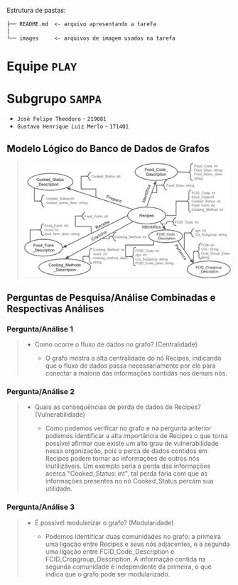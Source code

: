 Estrutura de pastas:

~~~
├── README.md  <- arquivo apresentando a tarefa
│
└── images     <- arquivos de imagem usados na tarefa
~~~

# Equipe `PLAY`

# Subgrupo `SAMPA`
* `José Felipe Theodoro` - `219081`
* `Gustavo Henrique Luiz Merlo` - `171401`

## Modelo Lógico do Banco de Dados de Grafos
> ![Modelo Lógico de Grafos](images/modelo-logico-grafos.png)

## Perguntas de Pesquisa/Análise Combinadas e Respectivas Análises

### Pergunta/Análise 1
> * Como ocorre o fluxo de dados no grafo? (Centralidade)
>   
>   * O grafo mostra a alta centralidade do nó Recipes, indicando que o fluxo de dados passa necessariamente por ele para conectar a maioria das informações contidas nos demais nós. 

### Pergunta/Análise 2
> * Quais as consequências de perda de dados de Recipes? (Vulnerabilidade)
>   
>   * Como podemos verificar no grafo e na pergunta anterior podemos identificar a alta importância de Recipes o que torna possível afirmar que  existe um alto grau de vulnerabilidade nessa organização, pois a perca de dados contidos em Recipes podem tornar as informações de outros nós inutilizáveis. Um exemplo seria a perda das informações acerca "Cooked_Status: int", tal perda faria com que as informações presentes no nó Cooked_Status percam sua utilidade.

### Pergunta/Análise 3
> * É possível modularizar o grafo? (Modularidade)
>   
>   * Podemos identificar duas comunidades no grafo: a primeira uma ligação entre Recipes e seus nós adjacentes, e a segunda uma ligação entre FCID_Code_Description e FCID_Cropgroup_Description. A informação contida na segunda comunidade é independente da primeira, o que indica que o grafo pode ser modularizado.
